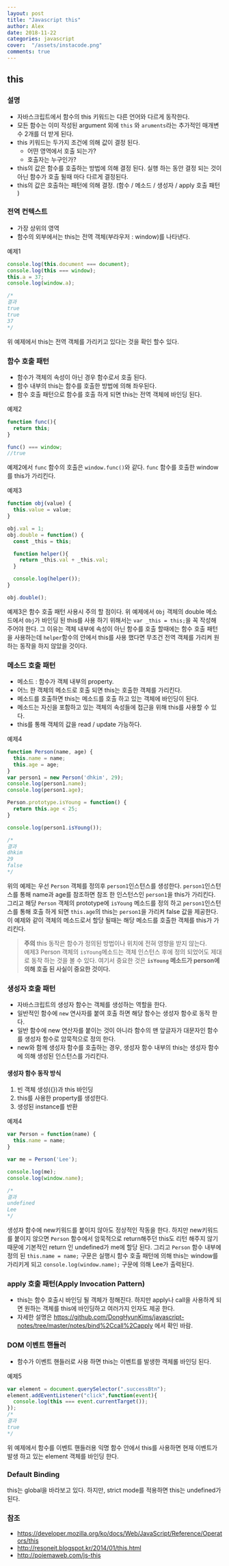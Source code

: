 ```yaml
---
layout: post
title: "Javascript this"
author: Alex
date: 2018-11-22
categories: javascript
cover:  "/assets/instacode.png"
comments: true
---
```

## this

### 설명
- 자바스크립트에서 함수의 this 키워드는 다른 언어와 다르게 동작한다.
- 모든 함수는 이미 작성된 argument 외에 `this` 와 `aruments`라는 추가적인 매개변수 2개를 더 받게 된다.
- this 키워드는 두가지 조건에 의해 값이 결정 된다.
  - 어떤 영역에서 호출 되는가?
  - 호출자는 누구인가?
- this의 값은 함수를 호출하는 방법에 의해 결정 된다. 실행 하는 동안 결정 되는 것이 아닌 함수가 호출 될때 마다 다르게 결정된다.
- this의 값은 호출하는 패턴에 의해 결정. (함수  / 메소드 / 생성자 / apply 호출 패턴 )


### 전역 컨텍스트
- 가장 상위의 영역
- 함수의 외부에서는 this는 전역 객체(부라우저 : window)를 나타낸다.

예제1

~~~ javascript
console.log(this.document === document);
console.log(this === window);
this.a = 37;
console.log(window.a);

/*
결과
true
true
37
*/
~~~
위 예제에서 this는 전역 객체를 가리키고 있다는 것을 확인 할수 있다.

### 함수 호출 패턴
- 함수가 객체의 속성이 아닌 경우 함수로서 호출 된다.
- 함수 내부의 this는 함수를 호출한 방법에 의해 좌우된다.
- 함수 호출 패턴으로 함수를 호출 하게 되면 this는 전역 객체에 바인딩 된다.

예제2

~~~ javascript
function func(){
  return this;
}

func() === window;
//true
~~~

예제2에서 `func` 함수의 호출은 `window.func()`와 같다. `func` 함수를 호출한 window를 this가 가리킨다.

예제3

~~~ javascript
function obj(value) {
  this.value = value;
}

obj.val = 1;
obj.double = function() {
  const _this = this;

  function helper(){
    return _this.val + _this.val;
  }

  console.log(helper());
}

obj.double();

~~~

예제3은 함수 호출 패턴 사용시 주의 할 점이다. 위 예제에서 `Obj` 객체의 double 메소드에서 `Obj`가 바인딩 된 this를 사용 하기 위해서는 `var _this = this;`을 꼭 작성해 주어야 한다. 그 이유는 객체 내부에 속성이 아닌 함수를 호출 할때에는 함수 호출 패턴을 사용하는데 `helper`함수의 안에서 this를 사용 했다면 무조건 전역 객체를 가리켜 원하는 동작을 하지 않았을 것이다.


### 메소드 호출 패턴
- 메소드 : 함수가 객체 내부의 property.
- 어느 한 객체의 메소드로 호출 되면 this는 호출한 객체를 가리킨다.
- 메소드를 호출하면 this는 메소드를 호출 하고 있는 객체에 바인딩이 된다.
- 메소드는 자신을 포함하고 있는 객체의 속성들에 접근을 위해 this를 사용할 수 있다.
- this를 통해 객체의 값을 read / update 가능하다.

예제4

~~~ javascript
function Person(name, age) {
  this.name = name;
  this.age = age;
}
var person1 = new Person('dhkim', 29);
console.log(person1.name);
console.log(person1.age);

Person.prototype.isYoung = function() {
  return this.age < 25;
}

console.log(person1.isYoung());

/*
결과
dhkim
29
false
*/
~~~


위의 예제는 우선 `Person` 객체를 정의후 `person1`인스턴스를 생성한다. `person1`인스턴스를 통해 name과 age를 참조하면 참조 한 인스턴스인 `person1`을 this가 가리킨다. 그리고 해당 `Person` 객체의 prototype에 `isYoung` 메소드를 정의 하고 `person1`인스턴스를 통해 호출 하게 되면 `this.age`의 this는 `person1`을 가리켜 false 값을 제공한다. 이 예제와 같이 객체의 메소드로서 할당 될때는 해당 메소드를 호출한 객체를 this가 가리킨다.

> **주의** this 동작은 함수가 정의된 방법이나 위치에 전혀 영향을 받지 않는다.<br>
> 예제3 Person 객체의 `isYoung`메소드는 객체 인스턴스 후에 정의 되었어도 제대로 동작 하는 것을 볼 수 있다. 여기서 중요한 것은 **`isYoung` 메소드가 person에 의해 호출 된 사실이 중요한 것이다.**


### 생성자 호출 패턴
- 자바스크립트의 생성자 함수는 객체를 생성하는 역할을 한다.
- 일반적인 함수에 `new` 연사자를 붙여 호출 하면 해당 함수는 생성자 함수로 동작 한다.
- 일반 함수에 new 연산자를 붙이는 것이 아니라 함수의 맨 앞글자가 대문자인 함수를 생성자 함수로 암묵적으로 정의 한다.
- new와 함께 생성자 함수를 호출하는 경우, 생성자 함수 내부의 this는 생성자 함수에 의해 생성된 인스턴스를 가리킨다.

#### 생성자 함수 동작 방식
1. 빈 객체 생성({})과 this 바인딩
2. this를 사용한 property를 생성한다.
3. 생성된 instance를 반환

예제4

~~~ javascript
var Person = function(name) {
  this.name = name;
}

var me = Person('Lee');

console.log(me);
console.log(window.name);

/*
결과
undefined
Lee
*/
~~~

생성자 함수에 new키워드를 붙이지 않아도 정상적인 작동을 한다. 하지만 new키워드를 붙이지 않으면 `Person` 함수에서 암묵적으로 return해주던 this도 리턴 해주지 않기 때문에 기본적인 return 인 undefined가 me에 할당 된다. 그리고  `Person` 함수 내부에 정의 된 `this.name = name;` 구문은 실행시 함수 호출 패턴에 의해 this는 window를 가리키게 되고 `console.log(window.name);` 구문에 의해 Lee가 출력된다.

### apply 호출 패턴(Apply Invocation Pattern)
- this는 함수 호출시 바인딩 될 객체가 정해진다. 하지만 apply나 call을 사용하게 되면 원하는 객체를 this에 바인딩하고 여러가지 인자도 제공 한다.
- 자세한 설명은 https://github.com/DongHyunKims/javascript-notes/tree/master/notes/bind%2Ccall%2Capply 에서 확인 바람.

### DOM 이벤트 핸들러
- 함수가 이벤트 핸들러로 사용 하면 this는 이벤트를 발생한 객체롤 바인딩 된다.

예제5

~~~ Javascript
var element = document.querySelector(".successBtn");
element.addEventListener("click",function(event){
  console.log(this === event.currentTarget());
});
/*
결과
true
*/
~~~

위 예제에서 함수를 이벤트 핸들러용 익명 함수 안에서 this를 사용하면 현재 이벤트가 발생 하고 있는 element 객체를 바인딩 한다.

### Default Binding

this는 global을 바라보고 있다. 하지만, strict mode를 적용하면 this는 undefined가 된다.

### 참조
- <https://developer.mozilla.org/ko/docs/Web/JavaScript/Reference/Operators/this>
- <http://resoneit.blogspot.kr/2014/01/this.html>
- <http://poiemaweb.com/js-this>
